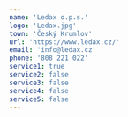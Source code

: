 ```yaml
---
name: 'Ledax o.p.s.'
logo: 'Ledax.jpg'
town: 'Český Krumlov'
url: 'https://www.ledax.cz/'
email: 'info@ledax.cz'
phone: '808 221 022'
service1: true
service2: false
service3: false
service4: false
service5: false
---
```

